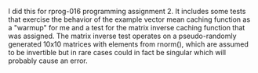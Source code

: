 I did this for rprog-016 programming assignment 2. It includes some tests that exercise the behavior of the example vector mean caching function as a "warmup" for me and a test for the matrix inverse caching function that was assigned. The matrix inverse test operates on a pseudo-randomly generated 10x10 matrices with elements from rnorm(), which are assumed to be invertible but in rare cases could in fact be singular which will probably cause an error.  

